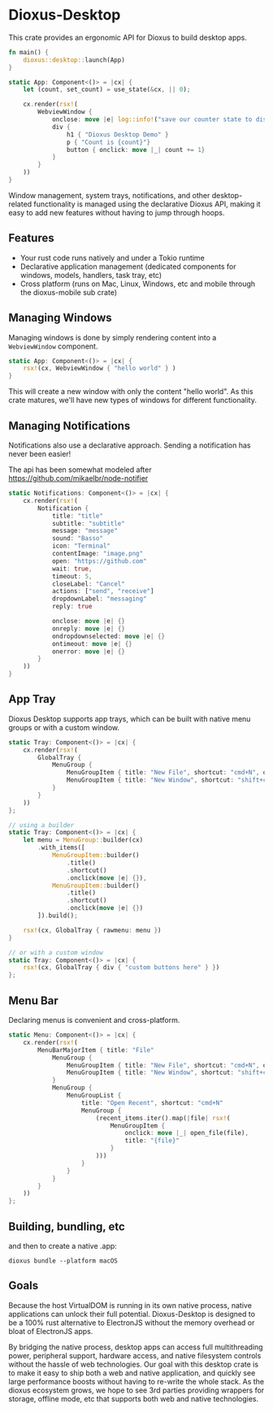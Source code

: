 # Dioxus-Desktop

This crate provides an ergonomic API for Dioxus to build desktop apps.

```rust
fn main() {
    dioxus::desktop::launch(App)
}

static App: Component<()> = |cx| {
    let (count, set_count) = use_state(&cx, || 0);

    cx.render(rsx!(
        WebviewWindow {
            onclose: move |e| log::info!("save our counter state to disk"),
            div {
                h1 { "Dioxus Desktop Demo" }
                p { "Count is {count}"}
                button { onclick: move |_| count += 1}
            }
        }
    ))
}
```

Window management, system trays, notifications, and other desktop-related functionality is managed using the declarative Dioxus API, making it easy to add new features without having to jump through hoops.

## Features
- Your rust code runs natively and under a Tokio runtime
- Declarative application management (dedicated components for windows, models, handlers, task tray, etc)
- Cross platform (runs on Mac, Linux, Windows, etc and mobile through the dioxus-mobile sub crate)

## Managing Windows
Managing windows is done by simply rendering content into a `WebviewWindow` component. 

```rust
static App: Component<()> = |cx| {
    rsx!(cx, WebviewWindow { "hello world" } )
}
```
This will create a new window with only the content "hello world". As this crate matures, we'll have new types of windows for different functionality.

## Managing Notifications 
Notifications also use a declarative approach. Sending a notification has never been easier!

The api has been somewhat modeled after https://github.com/mikaelbr/node-notifier

```rust
static Notifications: Component<()> = |cx| {
    cx.render(rsx!(
        Notification {
            title: "title"
            subtitle: "subtitle"
            message: "message"
            sound: "Basso"
            icon: "Terminal"
            contentImage: "image.png"
            open: "https://github.com"
            wait: true,
            timeout: 5,
            closeLabel: "Cancel"
            actions: ["send", "receive"]
            dropdownLabel: "messaging"
            reply: true

            onclose: move |e| {}
            onreply: move |e| {}
            ondropdownselected: move |e| {}
            ontimeout: move |e| {}
            onerror: move |e| {}
        }
    ))
}

```

## App Tray
Dioxus Desktop supports app trays, which can be built with native menu groups or with a custom window.

```rust
static Tray: Component<()> = |cx| {
    cx.render(rsx!(
        GlobalTray {
            MenuGroup {
                MenuGroupItem { title: "New File", shortcut: "cmd+N", onclick: move |e| {} }
                MenuGroupItem { title: "New Window", shortcut: "shift+cmd+N", onclick: move |e| {} }
            }
        }
    ))
};

// using a builder
static Tray: Component<()> = |cx| {
    let menu = MenuGroup::builder(cx)
        .with_items([
            MenuGroupItem::builder()
                .title()
                .shortcut()
                .onclick(move |e| {}),
            MenuGroupItem::builder()
                .title()
                .shortcut()
                .onclick(move |e| {})
        ]).build();

    rsx!(cx, GlobalTray { rawmenu: menu })
}

// or with a custom window
static Tray: Component<()> = |cx| {
    rsx!(cx, GlobalTray { div { "custom buttons here" } })
};
```

## Menu Bar
Declaring menus is convenient and cross-platform.

```rust
static Menu: Component<()> = |cx| {
    cx.render(rsx!(
        MenuBarMajorItem { title: "File"
            MenuGroup {
                MenuGroupItem { title: "New File", shortcut: "cmd+N", onclick: move |e| {} }
                MenuGroupItem { title: "New Window", shortcut: "shift+cmd+N", onclick: move |e| {} }
            }            
            MenuGroup {
                MenuGroupList { 
                    title: "Open Recent", shortcut: "cmd+N" 
                    MenuGroup {
                        (recent_items.iter().map(|file| rsx!(
                            MenuGroupItem {
                                onclick: move |_| open_file(file),
                                title: "{file}"
                            }
                        )))
                    }
                }
            }
        }        
    ))
};
```

## Building, bundling, etc

and then to create a native .app:

```
dioxus bundle --platform macOS
```

## Goals

Because the host VirtualDOM is running in its own native process, native applications can unlock their full potential. Dioxus-Desktop is designed to be a 100% rust alternative to ElectronJS without the memory overhead or bloat of ElectronJS apps.

By bridging the native process, desktop apps can access full multithreading power, peripheral support, hardware access, and native filesystem controls without the hassle of web technologies. Our goal with this desktop crate is to make it easy to ship both a web and native application, and quickly see large performance boosts without having to re-write the whole stack. As the dioxus ecosystem grows, we hope to see 3rd parties providing wrappers for storage, offline mode, etc that supports both web and native technologies.
